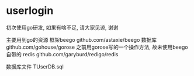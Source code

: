 # userlogin

初次使用go研发, 如果有啥不足, 请大家见谅, 谢谢

主要用到go的资源
框架beego  github.com/astaxie/beego
数据库 github.com/gohouse/gorose  之前用gorose写的一个操作方法, 故未使用beego自带的
redis github.com/garyburd/redigo/redis


数据库文件 TUserDB.sql



